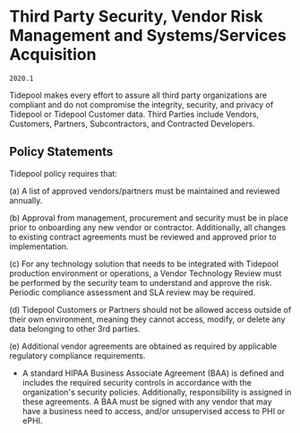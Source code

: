 # Third Party Security, Vendor Risk Management and Systems/Services Acquisition

`2020.1`

Tidepool makes every effort to assure all third party organizations are
compliant and do not compromise the integrity, security, and privacy of Tidepool
or Tidepool Customer data. Third Parties include Vendors, Customers, Partners,
Subcontractors, and Contracted Developers.

## Policy Statements

Tidepool policy requires that:

(a) A list of approved vendors/partners must be maintained and reviewed
annually.

(b) Approval from management, procurement and security must be in place prior to
onboarding any new vendor or contractor.  Additionally, all changes to existing
contract agreements must be reviewed and approved prior to implementation.

(c) For any technology solution that needs to be integrated with Tidepool
production environment or operations, a Vendor Technology Review must be
performed by the security team to understand and approve the risk.  Periodic
compliance assessment and SLA review may be required.

(d) Tidepool Customers or Partners should not be allowed access outside of their
own environment, meaning they cannot access, modify, or delete any data
belonging to other 3rd parties.

(e) Additional vendor agreements are obtained as required by applicable
regulatory compliance requirements.

* A standard HIPAA Business Associate Agreement (BAA) is defined and includes
  the required security controls in accordance with the organization's security
  policies. Additionally, responsibility is assigned in these agreements. A BAA
  must be signed with any vendor that may have a business need to access, and/or
  unsupervised access to PHI or ePHI.

